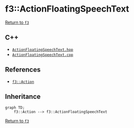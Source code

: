 # f3::ActionFloatingSpeechText

[Return to `f3`](/docs/f3.md)

## C++

- [`ActionFloatingSpeechText.hpp`](/src/f3/ActionFloatingSpeechText.hpp)
- [`ActionFloatingSpeechText.cpp`](/src/f3/ActionFloatingSpeechText.cpp)

## References

- [`f3::Action`](/docs/f3/Action.md)

## Inheritance

```mermaid
graph TD;
    f3::Action --> f3::ActionFloatingSpeechText
```

[Return to `f3`](/docs/f3.md)